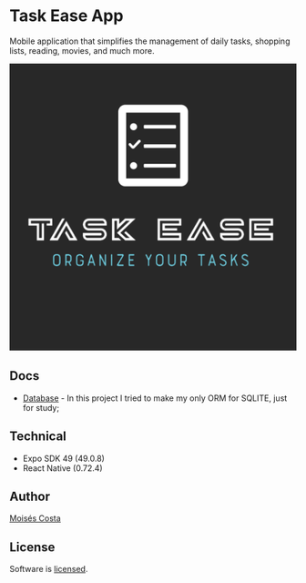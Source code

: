 # Task Ease App

Mobile application that simplifies the management of daily tasks, shopping lists, reading, movies, and much more.

![Project Image](assets/icon.png)

## Docs

- [Database](src/database/readme.md) - In this project I tried to make my only ORM for SQLITE, just for study;

## Technical

- Expo SDK 49 (49.0.8)
- React Native (0.72.4)

## Author

[Moisés Costa](https://github.com/Moises088)

## License

Software is [licensed](LICENSE).
